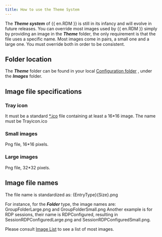 ```yaml
---
title: How to use the Theme System
---
```

The ***Theme system*** of {{ en.RDM }} is still in its infancy and will evolve in future releases. You can override most images used by {{ en.RDM }} simply by providing an image in the ***Theme*** folder, the only requirement is that the file uses a specific name. Most images come in pairs, a small one and a large one. You must override both in order to be consistent.  

## Folder location

The ***Theme*** folder can be found in your local [Configuration folder](https://helprdm.devolutions.net/installation_configurationfilelocation.html) , under the ***Images*** folder.

## Image file specifications

### Tray icon

It must be a standard [*.ico](http://en.wikipedia.org/wiki/ICO_%28file_format%29) file containing at least a 16*16 image. The name must be Trayicon.ico

### Small images

Png file, 16*16 pixels.

### Large images

Png file, 32*32 pixels.

## Image file names

The file name is standardized as: {EntryType}{Size}.png  

For instance, for the ***Folder*** type, the image names are: GroupFolderLarge.png and GroupFolderSmall.png Another example is for RDP sessions, their name is RDPConfigured, resulting in SessionRDPConfiguredLarge.png and SessionRDPConfiguredSmall.png.  

Please consult [Image List](/kb/remote-desktop-manager/how-to-articles/how-to-use-the-theme-system/image-list/) to see a list of most images.
